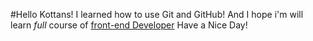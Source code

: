 #Hello Kottans!
I learned how to use Git and GitHub!
And I hope i'm will learn *full* course of [front-end Developer](https://github.com/kottans/frontend/)
Have a Nice Day!


